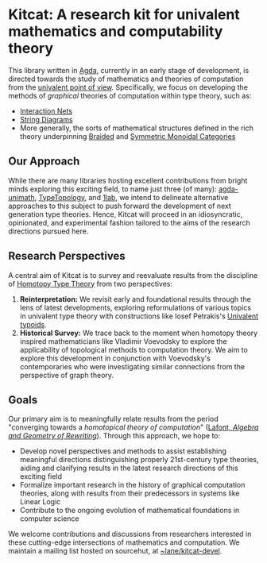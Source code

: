# Kitcat: A research kit for univalent mathematics and computability theory

This library written in [Agda](https://github.com/agda/agda), currently in an early stage of development, is directed towards the study of mathematics and theories of computation from the [univalent point of view](https://en.wikipedia.org/wiki/Univalent_foundations). Specifically, we focus on developing the methods of *graphical* theories of computation within type theory, such as:
* [Interaction Nets](https://wiki.xxiivv.com/site/interaction_nets.html)
* [String Diagrams](https://arxiv.org/abs/2305.08768)
* More generally, the sorts of mathematical structures defined in the rich theory underpinning [Braided](https://ncatlab.org/nlab/show/braided+monoidal+category) and [Symmetric Monoidal Categories](https://ncatlab.org/nlab/show/symmetric+monoidal+category)

## Our Approach

While there are many libraries hosting excellent contributions from bright minds exploring this exciting field, to name just three (of many): [agda-unimath](https://unimath.github.io/agda-unimath/), [TypeTopology](https://www.cs.bham.ac.uk/~mhe/TypeTopology/), and [1lab](https://1lab.dev/), we intend to delineate alternative approaches to this subject to push forward the development of next generation type theories. Hence, Kitcat will proceed in an idiosyncratic, opinionated, and experimental fashion tailored to the aims of the research directions pursued here.

## Research Perspectives

A central aim of Kitcat is to survey and reevaluate results from the discipline of [Homotopy Type Theory](https://ncatlab.org/nlab/show/homotopy+type+theory) from two perspectives: 
 1. **Reinterpretation:** We revisit early and foundational results through the lens of latest developments, exploring reformulations of various topics in univalent type theory with constructions like Iosef Petrakis's [Univalent typoids](https://arxiv.org/abs/2205.06651). 
 2. **Historical Survey:** We trace back to the moment when homotopy theory inspired mathematicians like Vladimir Voevodsky to explore the applicability of topological methods to computation theory. We aim to explore this development in conjunction with Voevodsky's contemporaries who were investigating similar connections from the perspective of graph theory. 
 
## Goals

Our primary aim is to meaningfully relate results from the period "converging towards a *homotopical theory of computation*" ([Lafont, *Algebra and Geometry of Rewriting*](https://www.i2m.univ-amu.fr/~lafont/pub/agr.pdf)). Through this approach, we hope to:

* Develop novel perspectives and methods to assist establishing meaningful directions distinguishing properly 21st-century type theories, aiding and clarifying results in the latest research directions of this exciting field
* Formalize important research in the history of graphical computation theories, along with results from their predecessors in systems like Linear Logic
* Contribute to the ongoing evolution of mathematical foundations in computer science

We welcome contributions and discussions from researchers interested in these cutting-edge intersections of mathematics and computation. We maintain a mailing list hosted on sourcehut, at [~lane/kitcat-devel](https://lists.sr.ht/~lane/kitcat-devel). 
